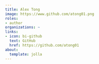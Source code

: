 ```yaml
---
title: Alex Tong
image: https://www.github.com/atong01.png
roles:
- author
organizations: ~
links:
- icon: bi-github
  text: GitHub
  href: https://github.com/atong01
about:
  template: jolla
---
```


